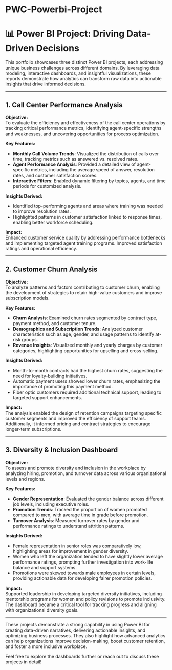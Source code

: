 # PWC-Powerbi-Project

# 📊 Power BI Project: Driving Data-Driven Decisions

This portfolio showcases three distinct Power BI projects, each addressing unique business challenges across different domains. By leveraging data modeling, interactive dashboards, and insightful visualizations, these reports demonstrate how analytics can transform raw data into actionable insights that drive informed decisions.

---

## 1. **Call Center Performance Analysis**

**Objective:**  
To evaluate the efficiency and effectiveness of the call center operations by tracking critical performance metrics, identifying agent-specific strengths and weaknesses, and uncovering opportunities for process optimization.

**Key Features:**  
- **Monthly Call Volume Trends**: Visualized the distribution of calls over time, tracking metrics such as answered vs. resolved rates.  
- **Agent Performance Analysis**: Provided a detailed view of agent-specific metrics, including the average speed of answer, resolution rates, and customer satisfaction scores.  
- **Interactive Filters**: Enabled dynamic filtering by topics, agents, and time periods for customized analysis.  

**Insights Derived:**  
- Identified top-performing agents and areas where training was needed to improve resolution rates.  
- Highlighted patterns in customer satisfaction linked to response times, enabling better workforce scheduling.

**Impact:**  
Enhanced customer service quality by addressing performance bottlenecks and implementing targeted agent training programs. Improved satisfaction ratings and operational efficiency.

---

## 2. **Customer Churn Analysis**

**Objective:**  
To analyze patterns and factors contributing to customer churn, enabling the development of strategies to retain high-value customers and improve subscription models.

**Key Features:**  
- **Churn Analysis**: Examined churn rates segmented by contract type, payment method, and customer tenure.  
- **Demographics and Subscription Trends**: Analyzed customer characteristics such as age, gender, and usage patterns to identify at-risk groups.  
- **Revenue Insights**: Visualized monthly and yearly charges by customer categories, highlighting opportunities for upselling and cross-selling.  

**Insights Derived:**  
- Month-to-month contracts had the highest churn rates, suggesting the need for loyalty-building initiatives.  
- Automatic payment users showed lower churn rates, emphasizing the importance of promoting this payment method.  
- Fiber optic customers required additional technical support, leading to targeted support enhancements.  

**Impact:**  
The analysis enabled the design of retention campaigns targeting specific customer segments and improved the efficiency of support teams. Additionally, it informed pricing and contract strategies to encourage longer-term subscriptions.

---

## 3. **Diversity & Inclusion Dashboard**

**Objective:**  
To assess and promote diversity and inclusion in the workplace by analyzing hiring, promotion, and turnover data across various organizational levels and regions.

**Key Features:**  
- **Gender Representation**: Evaluated the gender balance across different job levels, including executive roles.  
- **Promotion Trends**: Tracked the proportion of women promoted compared to men, with average time in grade before promotion.  
- **Turnover Analysis**: Measured turnover rates by gender and performance ratings to understand attrition patterns.  

**Insights Derived:**  
- Female representation in senior roles was comparatively low, highlighting areas for improvement in gender diversity.  
- Women who left the organization tended to have slightly lower average performance ratings, prompting further investigation into work-life balance and support systems.  
- Promotions were skewed towards male employees in certain levels, providing actionable data for developing fairer promotion policies.  

**Impact:**  
Supported leadership in developing targeted diversity initiatives, including mentorship programs for women and policy revisions to promote inclusivity. The dashboard became a critical tool for tracking progress and aligning with organizational diversity goals.

---

These projects demonstrate a strong capability in using Power BI for creating data-driven narratives, delivering actionable insights, and optimizing business processes. They also highlight how advanced analytics can help organizations improve decision-making, boost customer retention, and foster a more inclusive workplace.  

Feel free to explore the dashboards further or reach out to discuss these projects in detail!
